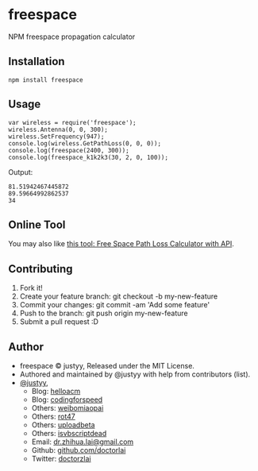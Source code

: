 # freespace
NPM freespace propagation calculator

## Installation
```
npm install freespace
```

## Usage
```
var wireless = require('freespace');
wireless.Antenna(0, 0, 300);
wireless.SetFrequency(947);
console.log(wireless.GetPathLoss(0, 0, 0));
console.log(freespace(2400, 300));
console.log(freespace_k1k2k3(30, 2, 0, 100));
```

Output:
```
81.51942467445872
89.59664992862537
34
```

## Online Tool
You may also like [this tool: Free Space Path Loss Calculator with API](https://propagationtools.com/wireless/free-space-path-loss-calculator-with-api/).

## Contributing
1. Fork it!
2. Create your feature branch: git checkout -b my-new-feature
3. Commit your changes: git commit -am 'Add some feature'
4. Push to the branch: git push origin my-new-feature
5. Submit a pull request :D

## Author
* freespace © justyy, Released under the MIT License.
* Authored and maintained by @justyy with help from contributors (list).
* [@justyy](https://steemit.com/@justyy), 
    * Blog: [helloacm](https://helloacm.com)
    * Blog: [codingforspeed](https://codingforspeed.com)
    * Others: [weibomiaopai](https://weibomiaopai.com)
    * Others: [rot47](https://rot47.net)
    * Others: [uploadbeta](https://uploadbeta.com)
    * Others: [isvbscriptdead](https://isvbscriptdead.com)
    * Email: dr.zhihua.lai@gmail.com
    * Github: [github.com/doctorlai](https://github.com/doctorlai)
    * Twitter: [doctorzlai](https://twitter.com/doctorzlai)

